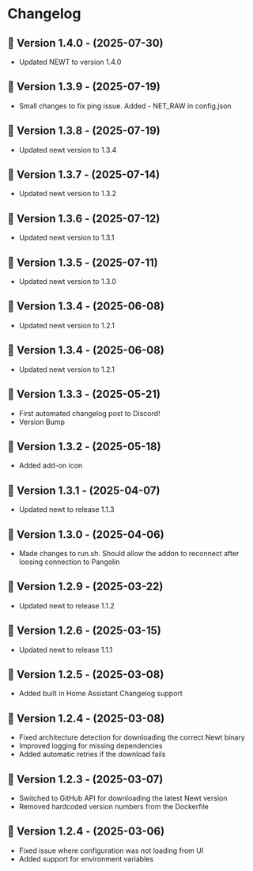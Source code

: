 # Changelog

## 🔹 Version 1.4.0 - (2025-07-30)
- Updated NEWT to version 1.4.0

## 🔹 Version 1.3.9 - (2025-07-19)
- Small changes to fix ping issue. Added - NET_RAW in config.json

## 🔹 Version 1.3.8 - (2025-07-19)
- Updated newt version to 1.3.4

## 🔹 Version 1.3.7 - (2025-07-14)
- Updated newt version to 1.3.2

## 🔹 Version 1.3.6 - (2025-07-12)
- Updated newt version to 1.3.1

## 🔹 Version 1.3.5 - (2025-07-11)
- Updated newt version to 1.3.0

## 🔹 Version 1.3.4 - (2025-06-08)
- Updated newt version to 1.2.1

## 🔹 Version 1.3.4 - (2025-06-08)
- Updated newt version to 1.2.1

## 🔹 Version 1.3.3 - (2025-05-21)
- First automated changelog post to Discord!
- Version Bump

## 🔹 Version 1.3.2 - (2025-05-18)
- Added add-on icon

## 🔹 Version 1.3.1 - (2025-04-07)
- Updated newt to release 1.1.3

## 🔹 Version 1.3.0 - (2025-04-06)
- Made changes to run.sh. Should allow the addon to reconnect after loosing connection to Pangolin

## 🔹 Version 1.2.9 - (2025-03-22)
- Updated newt to release 1.1.2

## 🔹 Version 1.2.6 - (2025-03-15)
- Updated newt to release 1.1.1

## 🔹 Version 1.2.5 - (2025-03-08)
- Added built in Home Assistant Changelog support

## 🔹 Version 1.2.4 - (2025-03-08)
- Fixed architecture detection for downloading the correct Newt binary
- Improved logging for missing dependencies
- Added automatic retries if the download fails

## 🔹 Version 1.2.3 - (2025-03-07)
- Switched to GitHub API for downloading the latest Newt version
- Removed hardcoded version numbers from the Dockerfile

## 🔹 Version 1.2.4 - (2025-03-06)
- Fixed issue where configuration was not loading from UI
- Added support for environment variables
